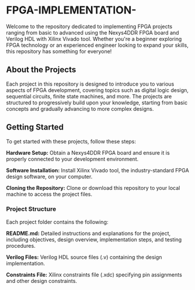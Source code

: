 # FPGA-IMPLEMENTATION-
Welcome to the repository dedicated to implementing FPGA projects ranging from basic to advanced using the Nexys4DDR FPGA board and Verilog HDL with Xilinx Vivado tool. Whether you're a beginner exploring FPGA technology or an experienced engineer looking to expand your skills, this repository has something for everyone!

## About the Projects
Each project in this repository is designed to introduce you to various aspects of FPGA development, covering topics such as digital logic design, sequential circuits, finite state machines, and more. The projects are structured to progressively build upon your knowledge, starting from basic concepts and gradually advancing to more complex designs.

## Getting Started
To get started with these projects, follow these steps:

**Hardware Setup:** Obtain a Nexys4DDR FPGA board and ensure it is properly connected to your development environment.

**Software Installation:** Install Xilinx Vivado tool, the industry-standard FPGA design software, on your computer.

**Cloning the Repository:** Clone or download this repository to your local machine to access the project files.

### Project Structure
Each project folder contains the following:

**README.md:** Detailed instructions and explanations for the project, including objectives, design overview, implementation steps, and testing procedures.

**Verilog Files:** Verilog HDL source files (.v) containing the design implementation.

**Constraints File:** Xilinx constraints file (.xdc) specifying pin assignments and other design constraints.
